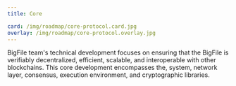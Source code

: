 ```yaml
---
title: Core

card: /img/roadmap/core-protocol.card.jpg
overlay: /img/roadmap/core-protocol.overlay.jpg
---
```

BigFile team's technical development focuses on ensuring that the BigFile is verifiably decentralized, efficient, scalable, and interoperable with other blockchains. This core development encompasses the, system, network layer, consensus, execution environment, and cryptographic libraries.  
  
